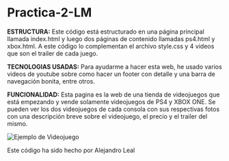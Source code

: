 # Practica-2-LM

**ESTRUCTURA:** Este código está estructurado en una página principal llamada index.html y luego dos páginas de contenido llamadas ps4.html y xbox.html.
A este código lo complementan el archivo style.css y 4 videos que son el trailer de cada juego.

**TECNOLOGIAS USADAS:** Para ayudarme a hacer esta web, he usado varios videos de youtube sobre como hacer un footer con detalle y una barra de navegación bonita, entre otros.

**FUNCIONALIDAD:** Esta pagina es la web de una tienda de videojuegos que está empezando y vende solamente videojuegos de PS4 y XBOX ONE. Se pueden ver los dos videojuegos de cada consola con sus respectivas fotos con una descripción breve sobre el videojuego, el precio y el trailer del mismo.

![Ejemplo de Videojuego](https://github.com/Aleaal/Practica-2-LM/assets/147175061/c889a52e-170f-456c-9d01-fe22965217a0)

Este código ha sido hecho por Alejandro Leal
